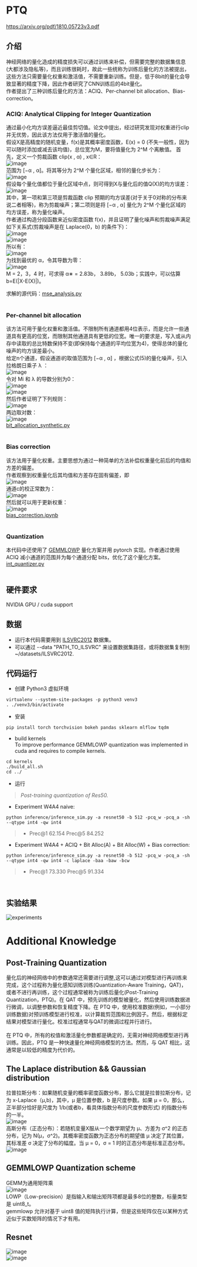 # PTQ
https://arxiv.org/pdf/1810.05723v3.pdf<br>
## 介绍

神经网络的量化造成的精度损失可以通过训练来补偿，但需要完整的数据集信息(大都涉及隐私等)，而且训练很耗时，故此一些统称为训练后量化的方法被提出，这些方法只需要量化权重和激活值，不需要重新训练。但是，低于8bit的量化会导致显著的精度下降，因此作者研究了CNN训练后的4bit量化。<br>
作者提出了三种训练后量化的方法：ACIQ、Per-channel bit allocation、Bias-correction。

### ACIQ: Analytical Clipping for Integer Quantization
通过最小化均方误差逼近最佳剪切值。论文中提出，经过研究发现对权重进行clip并无优势，因此该方法仅用于激活值的量化。<br>
假设X是高精度的随机变量，f(x)是其概率密度函数，E(x) = 0 (不失一般性，因为可以随时添加或减去该均值)，总位宽为M，要将值量化为 2^M 个离散值。
首先，定义一个剪裁函数 clip(x , α) , x∈R：<br>
![image](https://user-images.githubusercontent.com/58316204/115141275-e9d71b00-a06d-11eb-9f3c-faa30c4ad914.png)<br>
范围为 [−α , α]。将其等分为 2^M 个量化区域，相邻的量化步长为：<br>
![image](https://user-images.githubusercontent.com/58316204/115141333-3b7fa580-a06e-11eb-89a9-7aa684e56bd0.png)<br>
假设每个量化值都位于量化区域中点，则可得到X与量化后的值Q(X)的均方误差：<br>
![image](https://user-images.githubusercontent.com/58316204/115141370-741f7f00-a06e-11eb-925f-796e93fee89f.png)<br>
其中，第一项和第三项是剪裁函数 clip 预期的均方误差(对于关于0对称的分布来说二者相等)，称为剪裁噪声；第二项则是将 [−α , α] 量化为 2^M 个量化区域的均方误差，称为量化噪声。<br>
作者通过构造分段函数来近似密度函数 f(x)，并且证明了量化噪声和剪裁噪声满足如下关系式(剪裁噪声是在 Laplace(0，b) 的条件下)：<br>
![image](https://user-images.githubusercontent.com/58316204/115141423-b1840c80-a06e-11eb-8064-5f238def6a93.png)<br>
![image](https://user-images.githubusercontent.com/58316204/115141428-b5b02a00-a06e-11eb-9286-bec3108ec6ed.png)<br>
所以有：<br>
![image](https://user-images.githubusercontent.com/58316204/115141439-c1035580-a06e-11eb-99ba-bd38106497bc.png)<br>
为找到最优的 α，令其导数为零：<br>
![image](https://user-images.githubusercontent.com/58316204/115141443-c95b9080-a06e-11eb-9622-574bb0a35c28.png)<br>
M = 2，3，4 时，可求得 α∗ = 2.83b， 3.89b， 5.03b；实践中，可以估算 b=E(|X-E(X)|)。<br>

求解的源代码：[mse_analysis.py](mse_analysis.py)<br>
<br/>

### Per-channel bit allocation
该方法可用于量化权重和激活值。不限制所有通道都用4位表示，而是允许一些通道具有更高的位宽，而限制其他通道具有更低的位宽。唯一的要求是，写入或从内存中读取的总比特数保持不变(即保持每个通道的平均位宽为4)，使得总体的量化噪声的均方误差最小。<br>
给定n个通道，假设通道i的取值范围为 [−α , α] ，根据公式(5)的量化噪声，引入拉格朗日乘子 λ ：<br>
![image](https://user-images.githubusercontent.com/58316204/115141706-62d77200-a070-11eb-8ad6-fc29d0ec8102.png)<br>
令对 Mi 和 λ 的导数分别为0：<br>
![image](https://user-images.githubusercontent.com/58316204/115141743-8d292f80-a070-11eb-9ec7-05442106cab4.png)<br>
![image](https://user-images.githubusercontent.com/58316204/115141746-91554d00-a070-11eb-90e5-0132b1327927.png)<br>
然后作者证明了下列规则：<br>
![image](https://user-images.githubusercontent.com/58316204/115141759-a03bff80-a070-11eb-8038-e66d15aa1acc.png)<br>
两边取对数：<br>
![image](https://user-images.githubusercontent.com/58316204/115141770-aaf69480-a070-11eb-86b5-1ae3859a201f.png)<br>
[bit_allocation_synthetic.py](bit_allocation_synthetic.py)<br/>
<br/>

### Bias correction
该方法用于量化权重。主要思想为通过一种简单的方法补偿权重量化前后的均值和方差的偏差。<br>
作者观察到权重量化后其均值和方差存在固有偏差，即<br>
![image](https://user-images.githubusercontent.com/58316204/115141828-f5781100-a070-11eb-9bce-b146401b4cd3.png)<br>
通道c的校正常数为：<br>
![image](https://user-images.githubusercontent.com/58316204/115141841-09bc0e00-a071-11eb-94c9-ff9e4d33ab56.png)<br>
然后就可以用于更新权重：<br>
![image](https://user-images.githubusercontent.com/58316204/115141845-10e31c00-a071-11eb-9570-7f55f73825cf.png)<br>
[bias_correction.ipynb](bias_correction.ipynb)<br/>
<br/>


### Quantization
本代码中还使用了 [GEMMLOWP](https://github.com/google/gemmlowp/blob/master/doc/quantization.md) 量化方案并用 pytorch 实现。作者通过使用 ACIQ 减小通道的范围并为每个通道分配 bits，优化了这个量化方案。
[int_quantizer.py](pytorch_quantizer/quantization/qtypes/int_quantizer.py)
<br/><br/>

## 硬件要求
NVIDIA GPU / cuda support

## 数据
- 运行本代码需要用到 [ILSVRC2012](http://www.image-net.org/) 数据集。
- 可以通过 --data "PATH_TO_ILSVRC" 来设置数据集路径，或将数据集复制到 ~/datasets/ILSVRC2012.

## 代码运行
- 创建 Python3 虚拟环境
```
virtualenv --system-site-packages -p python3 venv3
. ./venv3/bin/activate
```
- 安装
```
pip install torch torchvision bokeh pandas sklearn mlflow tqdm
```
- build kernels<br>
To improve performance GEMMLOWP quantization was implemented in cuda and requires to compile kernels.
```
cd kernels
./build_all.sh
cd ../
```
- 运行
>*Post-training quantization of Res50.*
- Experiment W4A4 naive:
```
python inference/inference_sim.py -a resnet50 -b 512 -pcq_w -pcq_a -sh --qtype int4 -qw int4
```
>* Prec@1 62.154 Prec@5 84.252
- Experiment W4A4 + ACIQ + Bit Alloc(A) + Bit Alloc(W) + Bias correction:
```
python inference/inference_sim.py -a resnet50 -b 512 -pcq_w -pcq_a -sh --qtype int4 -qw int4 -c laplace -baa -baw -bcw
```
>* Prec@1 73.330 Prec@5 91.334
<br/>

## 实验结果
![experiments](fig/experiments.png)
<br>

# Additional Knowledge
## Post-Training Quantization
量化后的神经网络中的参数通常还需要进行调整,这可以通过对模型进行再训练来完成，这个过程称为量化感知训练训练(Quantization-Aware Training，QAT)，或者不进行再训练，这个过程通常被称为训练后量化(Post-Training Quantization，PTQ)。在 QAT 中，预先训练的模型被量化，然后使用训练数据进行微调，以调整参数和恢复精度下降。在 PTQ 中，使用校准数据(例如，一小部分训练数据)对预训练模型进行校准，以计算裁剪范围和比例因子。然后，根据标定结果对模型进行量化。校准过程通常与QAT的微调过程并行进行。<br><br/>
在 PTQ 中，所有的权值和激活量化参数都是确定的，无需对神经网络模型进行再训练。因此，PTQ 是一种快速量化神经网络模型的方法。然而，与 QAT 相比，这通常是以较低的精度为代价的。

## The Laplace distribution && Gaussian distribution
拉普拉斯分布：如果随机变量的概率密度函数分布，那么它就是拉普拉斯分布，记为 x-Laplace（μ,b)，其中，μ 是位置参数，b 是尺度参数。如果 μ = 0，那么，正半部分恰好是尺度为 1/b(或者b，看具体指数分布的尺度参数形式) 的指数分布的一半。<br>
![image](https://user-images.githubusercontent.com/58316204/115142884-b3ea6480-a076-11eb-8d64-aaa0fc5de04e.png)<br>
高斯分布（正态分布）：若随机变量X服从一个数学期望为 μ、方差为 σ^2 的正态分布，记为 N(μ，σ^2)。其概率密度函数为正态分布的期望值 μ 决定了其位置，其标准差 σ 决定了分布的幅度。当 μ = 0，σ = 1 时的正态分布是标准正态分布。
![image](https://user-images.githubusercontent.com/58316204/115142968-1a6f8280-a077-11eb-89f6-cf5024aeab3e.png)<br>

## GEMMLOWP Quantization scheme
GEMM为通用矩阵乘<br>
![image](https://user-images.githubusercontent.com/58316204/115143477-2a3c9600-a07a-11eb-9780-20ad8c41fe5d.png)<br>
LOWP（Low-precision）是指输入和输出矩阵项都是最多8位的整数，标量类型是 uint8_t。<br>
gemmlowp 允许对基于 uint8 值的矩阵执行计算，但是这些矩阵仅在以某种方式近似于实数矩阵的情况下才有用。

## Resnet
![image](https://user-images.githubusercontent.com/58316204/115180847-29067a00-a109-11eb-9e85-8b57b65fef9e.png)<br>
![image](https://user-images.githubusercontent.com/58316204/115180860-2e63c480-a109-11eb-97fc-948ed361a934.png)<br>

